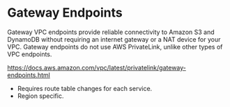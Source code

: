 # Gateway Endpoints

Gateway VPC endpoints provide reliable connectivity to Amazon S3 and DynamoDB without requiring an internet gateway or a NAT device for your VPC. Gateway endpoints do not use AWS PrivateLink, unlike other types of VPC endpoints.

https://docs.aws.amazon.com/vpc/latest/privatelink/gateway-endpoints.html

- Requires route table changes for each service.
- Region specific.